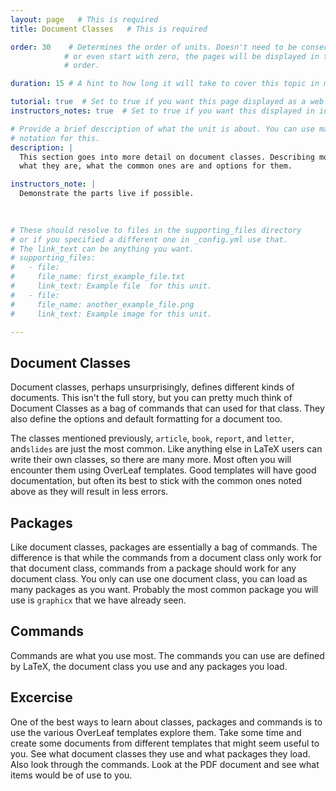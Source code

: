```yaml
---
layout: page   # This is required
title: Document Classes   # This is required

order: 30    # Determines the order of units. Doesn't need to be consecutive though
            # or even start with zero, the pages will be displayed in their sort
            # order.

duration: 15 # A hint to how long it will take to cover this topic in mintues.

tutorial: true  # Set to true if you want this page displayed as a web page
instructors_notes: true  # Set to true if you want this displayed in instructors notes

# Provide a brief description of what the unit is about. You can use markdown
# notation for this.
description: |
  This section goes into more detail on document classes. Describing more about
  what they are, what the common ones are and options for them.

instructors_note: |
  Demonstrate the parts live if possible.
  

  
# These should resolve to files in the supporting_files directory
# or if you specified a different one in _config.yml use that.
# The link_text can be anything you want.
# supporting_files:
#   - file:
#     file_name: first_example_file.txt
#     link_text: Example file  for this unit.
#   - file:
#     file_name: another_example_file.png
#     link_text: Example image for this unit.

---
```


## Document Classes

Document classes, perhaps unsurprisingly, defines different kinds of documents. 
This isn't the full story, but you can pretty much think of Document Classes as
a bag of commands that can used for that class. They also define the options and 
default formatting for a document too.

The classes mentioned previously, `article`,  `book`, `report`, and `letter`, 
and`slides` are just the most common. Like anything else in LaTeX users can 
write their own classes, so there are many more. Most often you will 
encounter them using OverLeaf templates. Good templates will have good
documentation, but often its best to stick with the common ones noted above
as they will result in less errors.


## Packages

Like document classes, packages are essentially a bag of commands. The difference
is that while the commands from a document class only work for that document class,
commands from a package should work for any document class. You only can use one 
document class, you can load as many packages as you want. Probably the most
common package you will use is `graphicx` that we have already seen.

## Commands

Commands are what you use most. The commands you can use are defined by LaTeX,
the document class you use and any packages you load.

## Excercise

One of the best ways to learn about classes, packages and commands is to use
the various OverLeaf templates explore them. Take some time and create some
documents from different templates that might seem useful to you. See what
document classes they use and what packages they load. Also look through
the commands. Look at the PDF document and see what items would be of use to 
you.






